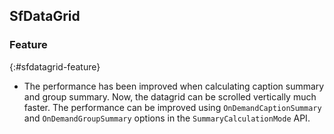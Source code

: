 ## SfDataGrid

### Feature
{:#sfdatagrid-feature}

*	The performance has been improved when calculating caption summary and group summary. Now, the datagrid can be scrolled vertically much faster. The performance can be improved using `OnDemandCaptionSummary` and `OnDemandGroupSummary` options in the `SummaryCalculationMode` API.


